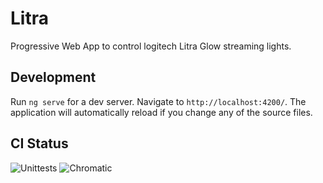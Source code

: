 # Litra

Progressive Web App to control logitech Litra Glow streaming lights.

## Development

Run `ng serve` for a dev server. Navigate to `http://localhost:4200/`. The application will automatically reload if you change any of the source files.

## CI Status

![Unittests](https://github.com/axeljaeger/litra/actions/workflows/unittests.yml/badge.svg)
![Chromatic](https://github.com/axeljaeger/litra/actions/workflows/chromatic.yml/badge.svg)
